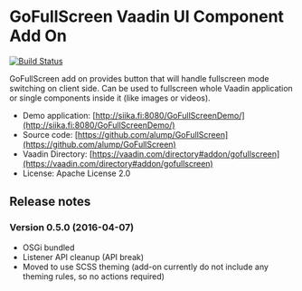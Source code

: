 GoFullScreen Vaadin UI Component Add On
=======================================

[![Build Status](http://siika.fi:8888/jenkins/job/GoFullScreen%20(Vaadin)/badge/icon)](http://siika.fi:8888/jenkins/job/GoFullScreen%20(Vaadin)/)

GoFullScreen add on provides button that will handle fullscreen mode switching
on client side. Can be used to fullscreen whole Vaadin application or single
components inside it (like images or videos).

* Demo application: [http://siika.fi:8080/GoFullScreenDemo/](http://siika.fi:8080/GoFullScreenDemo/)
* Source code: [https://github.com/alump/GoFullScreen](https://github.com/alump/GoFullScreen)
* Vaadin Directory: [https://vaadin.com/directory#addon/gofullscreen](https://vaadin.com/directory#addon/gofullscreen)
* License: Apache License 2.0

## Release notes

### Version 0.5.0 (2016-04-07)
- OSGi bundled
- Listener API cleanup (API break)
- Moved to use SCSS theming (add-on currently do not include any theming rules, so no actions required)